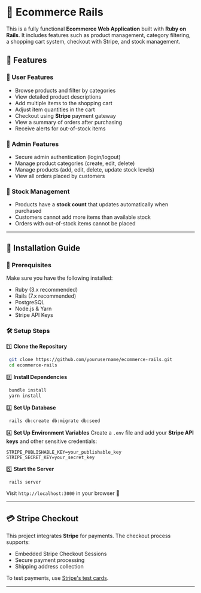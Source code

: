 # 🛒 Ecommerce Rails

This is a fully functional **Ecommerce Web Application** built with **Ruby on Rails**. It includes features such as product management, category filtering, a shopping cart system, checkout with Stripe, and stock management.

## 🚀 Features

### 🔹 User Features
- Browse products and filter by categories
- View detailed product descriptions
- Add multiple items to the shopping cart
- Adjust item quantities in the cart
- Checkout using **Stripe** payment gateway
- View a summary of orders after purchasing
- Receive alerts for out-of-stock items

### 🔹 Admin Features
- Secure admin authentication (login/logout)
- Manage product categories (create, edit, delete)
- Manage products (add, edit, delete, update stock levels)
- View all orders placed by customers

### 🔹 Stock Management
- Products have a **stock count** that updates automatically when purchased
- Customers cannot add more items than available stock
- Orders with out-of-stock items cannot be placed

---

## 📌 Installation Guide

### 🔧 Prerequisites
Make sure you have the following installed:
- Ruby (3.x recommended)
- Rails (7.x recommended)
- PostgreSQL
- Node.js & Yarn
- Stripe API Keys

### 🛠 Setup Steps

1️⃣ **Clone the Repository**
```sh
 git clone https://github.com/yourusername/ecommerce-rails.git
 cd ecommerce-rails
```

2️⃣ **Install Dependencies**
```sh
 bundle install
 yarn install
```

3️⃣ **Set Up Database**
```sh
 rails db:create db:migrate db:seed
```

4️⃣ **Set Up Environment Variables**
Create a `.env` file and add your **Stripe API keys** and other sensitive credentials:
```
STRIPE_PUBLISHABLE_KEY=your_publishable_key
STRIPE_SECRET_KEY=your_secret_key
```

5️⃣ **Start the Server**
```sh
 rails server
```
Visit `http://localhost:3000` in your browser 🎉

---

## 💳 Stripe Checkout
This project integrates **Stripe** for payments. The checkout process supports:
- Embedded Stripe Checkout Sessions
- Secure payment processing
- Shipping address collection

To test payments, use [Stripe's test cards](https://stripe.com/docs/testing).

---

